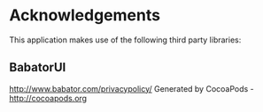 # Acknowledgements
This application makes use of the following third party libraries:

## BabatorUI

http://www.babator.com/privacypolicy/
Generated by CocoaPods - http://cocoapods.org
